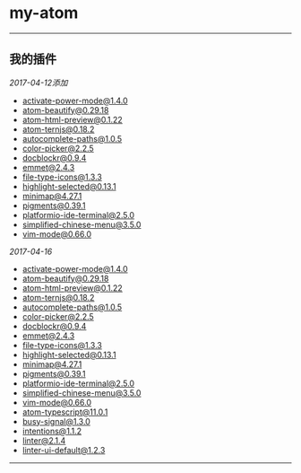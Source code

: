 # my-atom

------------------

## 我的插件

*2017-04-12添加*

* activate-power-mode@1.4.0
* atom-beautify@0.29.18
* atom-html-preview@0.1.22
* atom-ternjs@0.18.2
* autocomplete-paths@1.0.5
* color-picker@2.2.5
* docblockr@0.9.4
* emmet@2.4.3
* file-type-icons@1.3.3
* highlight-selected@0.13.1
* minimap@4.27.1
* pigments@0.39.1
* platformio-ide-terminal@2.5.0
* simplified-chinese-menu@3.5.0
* vim-mode@0.66.0

*2017-04-16*

* activate-power-mode@1.4.0
* atom-beautify@0.29.18
* atom-html-preview@0.1.22
* atom-ternjs@0.18.2
* autocomplete-paths@1.0.5
* color-picker@2.2.5
* docblockr@0.9.4
* emmet@2.4.3
* file-type-icons@1.3.3
* highlight-selected@0.13.1
* minimap@4.27.1
* pigments@0.39.1
* platformio-ide-terminal@2.5.0
* simplified-chinese-menu@3.5.0
* vim-mode@0.66.0
* atom-typescript@11.0.1
* busy-signal@1.3.0
* intentions@1.1.2
* linter@2.1.4
* linter-ui-default@1.2.3

------------------

